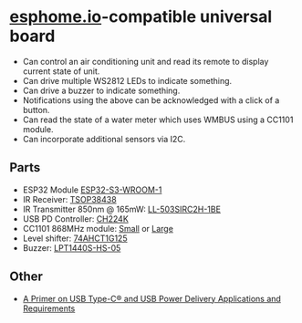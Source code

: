 # [esphome.io](https://esphome.io)-compatible universal board

* Can control an air conditioning unit and read its remote to display current state of unit.
* Can drive multiple WS2812 LEDs to indicate something.
* Can drive a buzzer to indicate something.
* Notifications using the above can be acknowledged with a click of a button.
* Can read the state of a water meter which uses WMBUS using a CC1101 module.
* Can incorporate additional sensors via I2C.

## Parts

* ESP32 Module [ESP32-S3-WROOM-1](https://www.espressif.com/sites/default/files/documentation/esp32-s3-wroom-1_wroom-1u_datasheet_en.pdf)
* IR Receiver: [TSOP38438](https://www.vishay.com/docs/82491/tsop382.pdf)
* IR Transmitter 850nm @ 165mW: [LL-503SIRC2H-1BE](https://www.tme.eu/Document/bbc76b3f66c79fcebc4b2a3071fa53b8/LL-503SIRC2H-1BE.pdf)
* USB PD Controller: [CH224K](https://www.laskakit.cz/user/related_files/ch224ds1.pdf)
* CC1101 868MHz module: [Small](https://ae01.alicdn.com/kf/H425240e05325482f9e129bee543d8c9eR.jpg) or [Large](https://ae01.alicdn.com/kf/S28ad7d5c77624d52bd05b87e7f74fee7y.jpg)
* Level shifter: [74AHCT1G125](https://www.ti.com/lit/ds/symlink/sn74ahct1g125.pdf)
* Buzzer: [LPT1440S-HS-05](https://www.tme.eu/Document/ccb72bb5ba4b269fcfcf63562faa0900/LPT1440S-HS-05-4.0-12-R.pdf)

## Other

* [A Primer on USB Type-C® and USB Power Delivery Applications and Requirements](https://www.ti.com/lit/wp/slyy109b/slyy109b.pdf)
